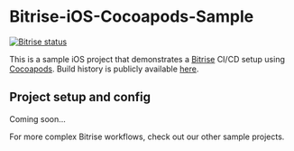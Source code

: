 # Bitrise-iOS-Cocoapods-Sample

[![Bitrise status](https://app.bitrise.io/app/e6bc630bcb225bce/status.svg?token=wAXwQNEY8r-nqPD-XektbQ&branch=main)](https://app.bitrise.io/app/e6bc630bcb225bce)

This is a sample iOS project that demonstrates a [Bitrise](https://bitrise.io) CI/CD setup using [Cocoapods](https://cocoapods.org/). Build history is publicly available [here](https://app.bitrise.io/app/e6bc630bcb225bce#/builds).

## Project setup and config

Coming soon...

For more complex Bitrise workflows, check out our other sample projects.
